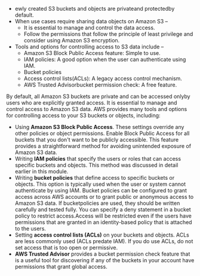- ewly created S3 buckets and objects are privateand protectedby default.
- When use cases require sharing data objects on Amazon S3 –
    - It is essential to manage and control the data access.
    - Follow the permissions that follow the principle of least privilege and consider using Amazon S3 encryption.
- Tools and options for controlling access to S3 data include –
    - Amazon S3 Block Public Access feature: Simple to use.
    - IAM policies: A good option when the user can authenticate using IAM.
    - Bucket policies
    - Access control lists(ACLs): A legacy access control mechanism.
    - AWS Trusted Advisorbucket permission check: A free feature.

By default, all Amazon S3 buckets are private and can be accessed onlyby users who are explicitly granted access.  It is essential to manage and control access to Amazon S3 data. AWS provides many tools and options for controlling access to your S3 buckets or objects, including:
- Using **Amazon S3 Block Public Access**. These settings override any other policies or object permissions. Enable Block Public Access for all buckets that you don't want to be publicly accessible. This feature provides a straightforward method for avoiding unintended exposure of Amazon S3 data.
- Writing **IAM policies** that specify the users or roles that can access specific buckets and objects. This method was discussed in detail earlier in this module.
- Writing **bucket policies** that define access to specific buckets or objects.  This option is typically used when the user or system cannot authenticate by using IAM. Bucket policies can be configured to grant access across AWS accounts or to grant public or anonymous access to Amazon S3 data. If bucketpolicies are used, they should be written carefully and tested fully. You can specify a deny statement in a bucket policy to restrict access.Access will be restricted even if the users have permissions that are granted in an identity-based policy that is attached to the users. 
- Setting **access control lists (ACLs)** on your buckets and objects. ACLs are less commonly used (ACLs predate IAM). If you do use ACLs, do not set access that is too open or permissive.
- **AWS Trusted Advisor** provides a bucket permission check feature that is a useful tool for discovering if any of the buckets in your account have permissions that grant global access.
